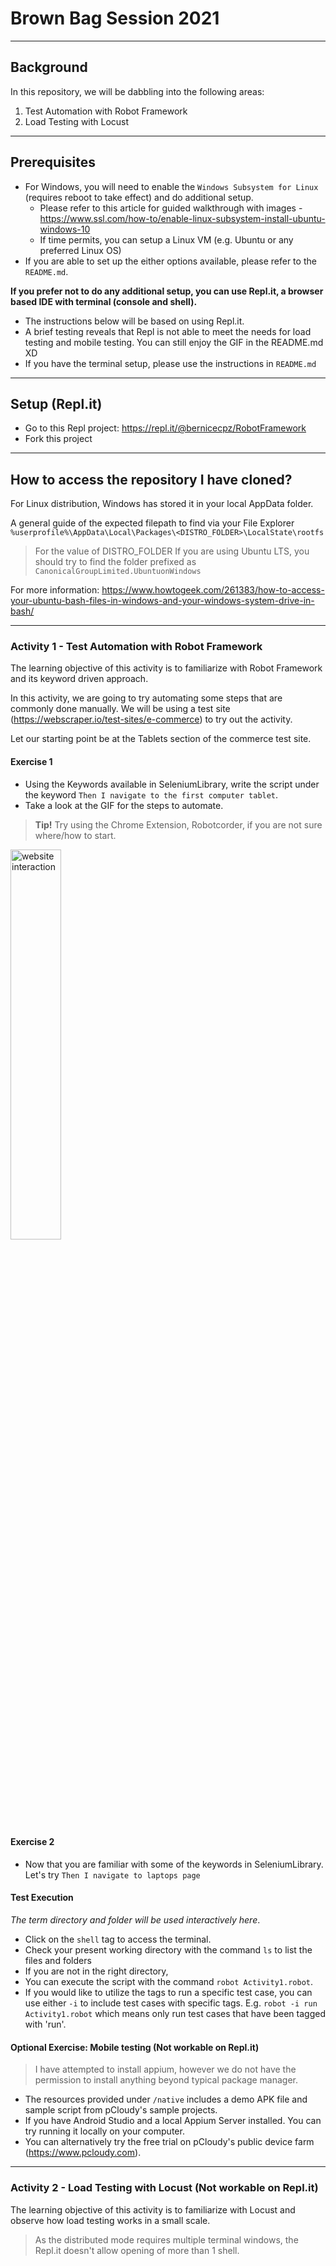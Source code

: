 # Brown Bag Session 2021
---
## Background
In this repository, we will be dabbling into the following areas:
1. Test Automation with Robot Framework
2. Load Testing with Locust
---

## Prerequisites
- For Windows, you will need to enable the `Windows Subsystem for Linux` (requires reboot to take effect) and do additional setup. 
    - Please refer to this article for guided walkthrough with images - https://www.ssl.com/how-to/enable-linux-subsystem-install-ubuntu-windows-10
    - If time permits, you can setup a Linux VM (e.g. Ubuntu or any preferred Linux OS)
- If you are able to set up the either options available, please refer to the `README.md`.

**If you prefer not to do any additional setup, you can use Repl.it, a browser based IDE with terminal (console and shell).**
- The instructions below will be based on using Repl.it.
- A brief testing reveals that Repl is not able to meet the needs for load testing and mobile testing. You can still enjoy the GIF in the README.md XD
- If you have the terminal setup, please use the instructions in `README.md`

---

## Setup (Repl.it)
- Go to this Repl project:  https://repl.it/@bernicecpz/RobotFramework
- Fork this project

---
## How to access the repository I have cloned?
For Linux distribution, Windows has stored it in your local AppData folder. 

A general guide  of the expected filepath to find via your File Explorer 
`%userprofile%\AppData\Local\Packages\<DISTRO_FOLDER>\LocalState\rootfs`

> For the value of DISTRO_FOLDER
> If you are using Ubuntu LTS, you should try to find the folder prefixed as `CanonicalGroupLimited.UbuntuonWindows`

For more information: https://www.howtogeek.com/261383/how-to-access-your-ubuntu-bash-files-in-windows-and-your-windows-system-drive-in-bash/

---
### Activity 1 - Test Automation with Robot Framework
The learning objective of this activity is to familiarize with Robot Framework and its keyword driven approach.

In this activity, we are going to try automating some steps that are commonly done manually. We will be using a test site (https://webscraper.io/test-sites/e-commerce) to try out the activity.

Let our starting point be at the Tablets section of the commerce test site. 

#### Exercise 1
- Using the Keywords available in SeleniumLibrary, write the script under the keyword `Then I navigate to the first computer tablet`. 
- Take a look at the GIF for the steps to automate.

> **Tip!** 
> Try using the Chrome Extension, Robotcorder, if you are not sure where/how to start. 

<img src="/img/activity1.gif" alt="website interaction" style="height:40%;" />

#### Exercise 2
- Now that you are familiar with some of the keywords in SeleniumLibrary. Let's try `Then I navigate to laptops page`

#### Test Execution 
*The term directory and folder will be used interactively here*.
- Click on the `shell` tag to access the terminal.
- Check your present working directory with the command `ls` to list the files and folders
- If you are not in the right directory, 
- You can execute the script with the command `robot Activity1.robot`. 
- If you would like to utilize the tags to run a specific test case, you can use either `-i` to include test cases with specific tags. E.g. `robot -i run Activity1.robot` which means only run test cases that have been tagged with 'run'.


#### Optional Exercise: Mobile testing (Not workable on Repl.it)
> I have attempted to install appium, however we do not have the permission to install anything beyond typical package manager.
- The resources provided under `/native` includes a demo APK file and sample script from pCloudy's sample projects. 
- If you have Android Studio and a local Appium Server installed. You can try running it locally on your computer. 
- You can alternatively try the free trial on pCloudy's public device farm (https://www.pcloudy.com).

---

### Activity 2 - Load Testing with Locust (Not workable on Repl.it)
The learning objective of this activity is to familiarize with Locust and observe how load testing works in a small scale.

> As the distributed mode requires multiple terminal windows, the Repl.it doesn't allow opening of more than 1 shell.



